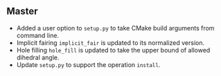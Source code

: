 Master
---

*   Added a user option to `setup.py` to take CMake build arguments from command line.
*   Implicit fairing `implicit_fair` is updated to its normalized version.
*   Hole filling `hole_fill` is updated to take the upper bound of allowed dihedral angle.
*   Update `setup.py` to support the operation `install`.
